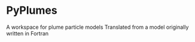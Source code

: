 # PyPlumes
A workspace for plume particle models
Translated from a model originally written in Fortran 



